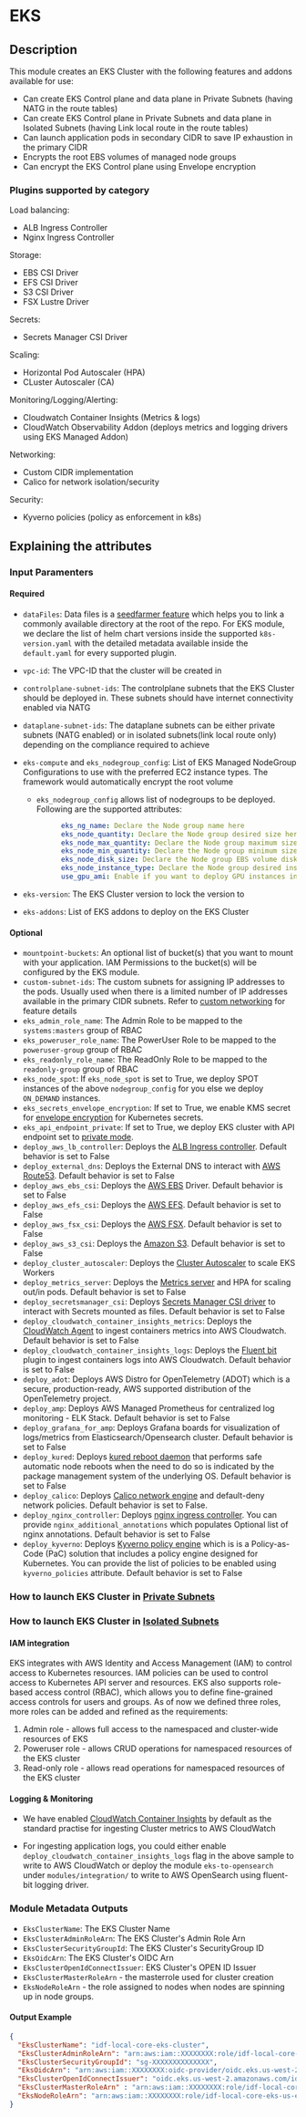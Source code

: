 # EKS

## Description

This module creates an EKS Cluster with the following features and addons available for use:

- Can create EKS Control plane and data plane in Private Subnets (having NATG in the route tables)
- Can create EKS Control plane in Private Subnets and data plane in Isolated Subnets (having Link local route in the route tables)
- Can launch application pods in secondary CIDR to save IP exhaustion in the primary CIDR
- Encrypts the root EBS volumes of managed node groups
- Can encrypt the EKS Control plane using Envelope encryption

### Plugins supported by category

Load balancing:

- ALB Ingress Controller
- Nginx Ingress Controller

Storage:

- EBS CSI Driver
- EFS CSI Driver
- S3 CSI Driver
- FSX Lustre Driver

Secrets:

- Secrets Manager CSI Driver

Scaling:

- Horizontal Pod Autoscaler (HPA)
- CLuster Autoscaler (CA)

Monitoring/Logging/Alerting:

- Cloudwatch Container Insights (Metrics & logs)
- CloudWatch Observability Addon (deploys metrics and logging drivers using EKS Managed Addon)

Networking:

- Custom CIDR implementation
- Calico for network isolation/security

Security:

- Kyverno policies (policy as enforcement in k8s)

## Explaining the attributes

### Input Paramenters

#### Required

- `dataFiles`: Data files is a [seedfarmer feature](https://seed-farmer.readthedocs.io/en/latest/manifests.html#a-word-about-datafiles) which helps you to link a commonly available directory at the root of the repo. For EKS module, we declare the list of helm chart versions inside the supported `k8s-version.yaml` with the detailed metadata available inside the `default.yaml` for every supported plugin.
- `vpc-id`: The VPC-ID that the cluster will be created in
- `controlplane-subnet-ids`: The controlplane subnets that the EKS Cluster should be deployed in. These subnets should have internet connectivity enabled via NATG
- `dataplane-subnet-ids`: The dataplane subnets can be either private subnets (NATG enabled) or in isolated subnets(link local route only) depending on the compliance required to achieve
- `eks-compute` and `eks_nodegroup_config`: List of EKS Managed NodeGroup Configurations to use with the preferred EC2 instance types. The framework would automatically encrypt the root volume
  - `eks_nodegroup_config` allows list of nodegroups to be deployed. Following are the supported attributes:

    ```yaml
          eks_ng_name: Declare the Node group name here
          eks_node_quantity: Declare the Node group desired size here
          eks_node_max_quantity: Declare the Node group maximum size here
          eks_node_min_quantity: Declare the Node group minimum size here
          eks_node_disk_size: Declare the Node group EBS volume disk size here
          eks_node_instance_type: Declare the Node group desired instance type here
          use_gpu_ami: Enable if you want to deploy GPU instances in the node group
      ```

- `eks-version`: The EKS Cluster version to lock the version to
- `eks-addons`: List of EKS addons to deploy on the EKS Cluster

#### Optional

- `mountpoint-buckets`: An optional list of bucket(s) that you want to mount with your application. IAM Permissions to the bucket(s) will be configured by the EKS module.
- `custom-subnet-ids`: The custom subnets for assigning IP addresses to the pods. Usually used when there is a limited number of IP addresses available in the primary CIDR subnets. Refer to [custom networking](https://docs.aws.amazon.com/eks/latest/userguide/cni-custom-network.html) for feature details 
- `eks_admin_role_name`: The Admin Role to be mapped to the `systems:masters` group of RBAC
- `eks_poweruser_role_name`: The PowerUser Role to be mapped to the `poweruser-group` group of RBAC
- `eks_readonly_role_name`: The ReadOnly Role to be mapped to the `readonly-group` group of RBAC
- `eks_node_spot`: If `eks_node_spot` is set to True, we deploy SPOT instances of the above `nodegroup_config` for you else we deploy `ON_DEMAND` instances.
- `eks_secrets_envelope_encryption`: If set to True, we enable KMS secret for [envelope encryption](https://aws.amazon.com/about-aws/whats-new/2020/03/amazon-eks-adds-envelope-encryption-for-secrets-with-aws-kms/) for Kubernetes secrets.
- `eks_api_endpoint_private`: If set to True, we deploy EKS cluster with API endpoint set to [private mode](https://docs.aws.amazon.com/eks/latest/userguide/cluster-endpoint.html).
- `deploy_aws_lb_controller`: Deploys the [ALB Ingress controller](https://docs.aws.amazon.com/eks/latest/userguide/alb-ingress.html). Default behavior is set to False
- `deploy_external_dns`: Deploys the External DNS to interact with [AWS Route53](https://github.com/kubernetes-sigs/external-dns/blob/master/docs/tutorials/aws.md). Default behavior is set to False
- `deploy_aws_ebs_csi`: Deploys the [AWS EBS](https://docs.aws.amazon.com/eks/latest/userguide/ebs-csi.html) Driver. Default behavior is set to False
- `deploy_aws_efs_csi`: Deploys the [AWS EFS](https://docs.aws.amazon.com/eks/latest/userguide/efs-csi.html). Default behavior is set to False
- `deploy_aws_fsx_csi`: Deploys the [AWS FSX](https://docs.aws.amazon.com/eks/latest/userguide/fsx-csi.html). Default behavior is set to False
- `deploy_aws_s3_csi`: Deploys the [Amazon S3](https://docs.aws.amazon.com/eks/latest/userguide/s3-csi.html). Default behavior is set to False
- `deploy_cluster_autoscaler`: Deploys the [Cluster Autoscaler](https://docs.aws.amazon.com/eks/latest/userguide/autoscaling.html) to scale EKS Workers
- `deploy_metrics_server`: Deploys the [Metrics server](https://docs.aws.amazon.com/eks/latest/userguide/metrics-server.html) and HPA for scaling out/in pods. Default behavior is set to False
- `deploy_secretsmanager_csi`: Deploys [Secrets Manager CSI driver](https://docs.aws.amazon.com/secretsmanager/latest/userguide/integrating_csi_driver.html) to interact with Secrets mounted as files. Default behavior is set to False
- `deploy_cloudwatch_container_insights_metrics`: Deploys the [CloudWatch Agent](https://docs.aws.amazon.com/AmazonCloudWatch/latest/monitoring/Container-Insights-EKS-agent.html) to ingest containers metrics into AWS Cloudwatch. Default behavior is set to False
- `deploy_cloudwatch_container_insights_logs`: Deploys the [Fluent bit](https://docs.aws.amazon.com/AmazonCloudWatch/latest/monitoring/Container-Insights-setup-logs-FluentBit.html) plugin to ingest containers logs into AWS Cloudwatch. Default behavior is set to False
- `deploy_adot`: Deploys AWS Distro for OpenTelemetry (ADOT) which is a secure, production-ready, AWS supported distribution of the OpenTelemetry project.
- `deploy_amp`: Deploys AWS Managed Prometheus for centralized log monitoring - ELK Stack. Default behavior is set to False
- `deploy_grafana_for_amp`: Deploys Grafana boards for visualization of logs/metrics from Elasticsearch/Opensearch cluster. Default behavior is set to False
- `deploy_kured`: Deploys [kured reboot daemon](https://github.com/kubereboot/kured) that performs safe automatic node reboots when the need to do so is indicated by the package management system of the underlying OS. Default behavior is set to False
- `deploy_calico`: Deploys [Calico network engine](https://docs.aws.amazon.com/eks/latest/userguide/calico.html) and default-deny network policies. Default behavior is set to False.
- `deploy_nginx_controller`: Deploys [nginx ingress controller](https://aws.amazon.com/blogs/opensource/network-load-balancer-nginx-ingress-controller-eks/). You can provide `nginx_additional_annotations` which populates Optional list of nginx annotations. Default behavior is set to False
- `deploy_kyverno`: Deploys [Kyverno policy engine](https://aws.amazon.com/blogs/containers/managing-pod-security-on-amazon-eks-with-kyverno/) which is is a Policy-as-Code (PaC) solution that includes a policy engine designed for Kubernetes. You can provide the list of policies to be enabled using `kyverno_policies` attribute. Default behavior is set to False

### How to launch EKS Cluster in [Private Subnets](./docs/eks-private.md)

### How to launch EKS Cluster in [Isolated Subnets](./docs/eks-isolated.md)

#### IAM integration

EKS integrates with AWS Identity and Access Management (IAM) to control access to Kubernetes resources. IAM policies can be used to control access to Kubernetes API server and resources. EKS also supports role-based access control (RBAC), which allows you to define fine-grained access controls for users and groups. As of now we defined three roles, more roles can be added and refined as the requirements:

1. Admin role - allows full access to the namespaced and cluster-wide resources of EKS
2. Poweruser role - allows CRUD operations for namespaced resources of the EKS cluster
3. Read-only role - allows read operations for namespaced resources of the EKS cluster

#### Logging & Monitoring

- We have enabled [CloudWatch Container Insights](https://docs.aws.amazon.com/prescriptive-guidance/latest/implementing-logging-monitoring-cloudwatch/kubernetes-eks-metrics.html) by default as the standard practise for ingesting Cluster metrics to AWS CloudWatch

- For ingesting application logs, you could either enable `deploy_cloudwatch_container_insights_logs` flag in the above sample to write to AWS CloudWatch or deploy the module `eks-to-opensearch` under `modules/integration/` to write to AWS OpenSearch using fluent-bit logging driver.

### Module Metadata Outputs

- `EksClusterName`: The EKS Cluster Name
- `EksClusterAdminRoleArn`: The EKS Cluster's Admin Role Arn
- `EksClusterSecurityGroupId`: The EKS Cluster's SecurityGroup ID
- `EksOidcArn`: The EKS Cluster's OIDC Arn
- `EksClusterOpenIdConnectIssuer`: EKS Cluster's OPEN ID Issuer
- `EksClusterMasterRoleArn` - the masterrole used for cluster creation
- `EksNodeRoleArn` - the role assigned to nodes when nodes are spinning up in node groups.

#### Output Example

```json
{
  "EksClusterName": "idf-local-core-eks-cluster",
  "EksClusterAdminRoleArn": "arn:aws:iam::XXXXXXXX:role/idf-local-core-eks-stack-clusterCreationRoleXXXX",
  "EksClusterSecurityGroupId": "sg-XXXXXXXXXXXXXX",
  "EksOidcArn": "arn:aws:iam::XXXXXXXX:oidc-provider/oidc.eks.us-west-2.amazonaws.com/id/XXXXXXXX",
  "EksClusterOpenIdConnectIssuer": "oidc.eks.us-west-2.amazonaws.com/id/098FBE7B04A9C399E4A3534FF1C288C6",
  "EksClusterMasterRoleArn" : "arn:aws:iam::XXXXXXXX:role/idf-local-core-eks-us-east-1-masterrole",
  "EksNodeRoleArn": "arn:aws:iam::XXXXXXXX:role/idf-local-core-eks-us-east-1-noderole"
}

```
